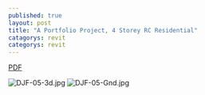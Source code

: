 ```yaml
---
published: true
layout: post
title: "A Portfolio Project, 4 Storey RC Residential"
catagorys: revit
categorys: revit
---
```



<a href="https://www.dropbox.com/s/hup91nn9wg6mknv/DJF-05.pdf?dl=1"> PDF</a>

![DJF-05-3d.jpg]({{site.baseurl}}/images/DJF-05-3d.jpg)
![DJF-05-Gnd.jpg]({{site.baseurl}}/image/DJF-05-Gnd.jpg)


